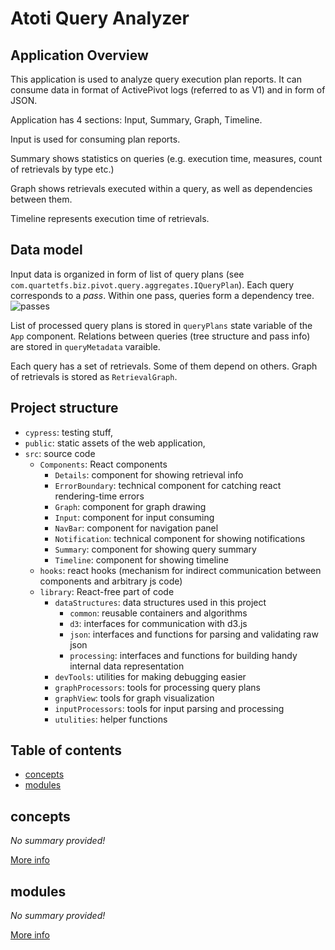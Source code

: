 # Atoti Query Analyzer

## Application Overview

This application is used to analyze query execution plan reports. It can consume data in format of ActivePivot logs (referred to as V1) and in form of JSON.

Application has 4 sections: Input, Summary, Graph, Timeline.

Input is used for consuming plan reports.

Summary shows statistics on queries (e.g. execution time, measures, count of retrievals by type etc.)

Graph shows retrievals executed within a query, as well as dependencies between them.

Timeline represents execution time of retrievals.

## Data model

Input data is organized in form of list of query plans (see `com.quartetfs.biz.pivot.query.aggregates.IQueryPlan`). Each query corresponds to a _pass_. Within one pass, queries form a dependency tree.
![passes](https://user-images.githubusercontent.com/1702694/206495787-7cdb94cf-ba6c-4c85-8de1-413499411451.svg)

List of processed query plans is stored in `queryPlans` state variable of the `App` component.
Relations between queries (tree structure and pass info) are stored in `queryMetadata` varaible.

Each query has a set of retrievals. Some of them depend on others. Graph of retrievals is stored as `RetrievalGraph`.

## Project structure

* `cypress`: testing stuff,
* `public`: static assets of the web application,
* `src`: source code
    * `Components`: React components
        * `Details`: component for showing retrieval info
        * `ErrorBoundary`: technical component for catching react rendering-time errors
        * `Graph`: component for graph drawing
        * `Input`: component for input consuming
        * `NavBar`: component for navigation panel
        * `Notification`: technical component for showing notifications
        * `Summary`: component for showing query summary
        * `Timeline`: component for showing timeline
    * `hooks`: react hooks (mechanism for indirect communication between components and arbitrary js code)
    * `library`: React-free part of code
        * `dataStructures`: data structures used in this project
            * `common`: reusable containers and algorithms
            * `d3`: interfaces for communication with d3.js
            * `json`: interfaces and functions for parsing and validating raw json
            * `processing`: interfaces and functions for building handy internal data representation
        * `devTools`: utilities for making debugging easier
        * `graphProcessors`: tools for processing query plans
        * `graphView`: tools for graph visualization
        * `inputProcessors`: tools for input parsing and processing
        * `utulities`: helper functions


## Table of contents 
* [concepts](#__autogen_0__)
* [modules](#__autogen_1__)


## concepts <a id="__autogen_0__"></a>
_No summary provided!_

[More info](concepts/__index__.md)


## modules <a id="__autogen_1__"></a>
_No summary provided!_

[More info](modules/__index__.md)
